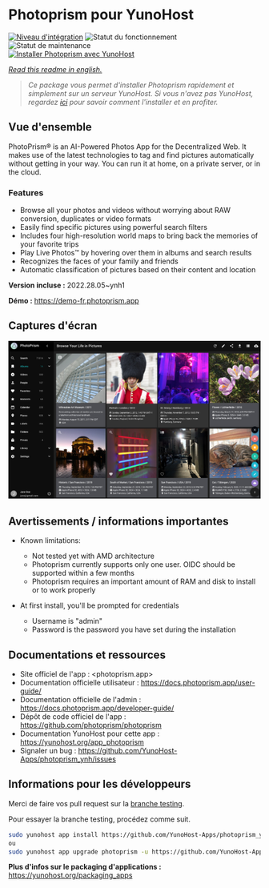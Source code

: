 <!--
N.B.: This README was automatically generated by https://github.com/YunoHost/apps/tree/master/tools/README-generator
It shall NOT be edited by hand.
-->

# Photoprism pour YunoHost

[![Niveau d'intégration](https://dash.yunohost.org/integration/photoprism.svg)](https://dash.yunohost.org/appci/app/photoprism) ![Statut du fonctionnement](https://ci-apps.yunohost.org/ci/badges/photoprism.status.svg) ![Statut de maintenance](https://ci-apps.yunohost.org/ci/badges/photoprism.maintain.svg)  
[![Installer Photoprism avec YunoHost](https://install-app.yunohost.org/install-with-yunohost.svg)](https://install-app.yunohost.org/?app=photoprism)

*[Read this readme in english.](./README.md)*

> *Ce package vous permet d'installer Photoprism rapidement et simplement sur un serveur YunoHost.
Si vous n'avez pas YunoHost, regardez [ici](https://yunohost.org/#/install) pour savoir comment l'installer et en profiter.*

## Vue d'ensemble

PhotoPrism® is an AI-Powered Photos App for the Decentralized Web. It makes use of the latest technologies to tag and find pictures automatically without getting in your way. You can run it at home, on a private server, or in the cloud.

### Features

- Browse all your photos and videos without worrying about RAW conversion, duplicates or video formats
- Easily find specific pictures using powerful search filters
- Includes four high-resolution world maps to bring back the memories of your favorite trips
- Play Live Photos™ by hovering over them in albums and search results
- Recognizes the faces of your family and friends
- Automatic classification of pictures based on their content and location


**Version incluse :** 2022.28.05~ynh1

**Démo :** https://demo-fr.photoprism.app

## Captures d'écran

![Capture d'écran de Photoprism](./doc/screenshots/photoprism.jpg)

## Avertissements / informations importantes

* Known limitations:
    * Not tested yet with AMD architecture
    * Photoprism currently supports only one user. OIDC should be supported within a few months
    * Photoprism requires an important amount of RAM and disk to install or to work properly

* At first install, you'll be prompted for credentials
    * Username is "admin"
    * Password is the password you have set during the installation

## Documentations et ressources

* Site officiel de l'app : <photoprism.app>
* Documentation officielle utilisateur : <https://docs.photoprism.app/user-guide/>
* Documentation officielle de l'admin : <https://docs.photoprism.app/developer-guide/>
* Dépôt de code officiel de l'app : <https://github.com/photoprism/photoprism>
* Documentation YunoHost pour cette app : <https://yunohost.org/app_photoprism>
* Signaler un bug : <https://github.com/YunoHost-Apps/photoprism_ynh/issues>

## Informations pour les développeurs

Merci de faire vos pull request sur la [branche testing](https://github.com/YunoHost-Apps/photoprism_ynh/tree/testing).

Pour essayer la branche testing, procédez comme suit.

``` bash
sudo yunohost app install https://github.com/YunoHost-Apps/photoprism_ynh/tree/testing --debug
ou
sudo yunohost app upgrade photoprism -u https://github.com/YunoHost-Apps/photoprism_ynh/tree/testing --debug
```

**Plus d'infos sur le packaging d'applications :** <https://yunohost.org/packaging_apps>
